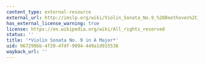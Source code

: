 ```yaml
---
content_type: external-resource
external_url: http://imslp.org/wiki/Violin_Sonata_No.9_%28Beethoven%2C_Ludwig_van%29
has_external_license_warning: true
license: https://en.wikipedia.org/wiki/All_rights_reserved
status: ''
title: '*Violin Sonata No. 9 in A Major*'
uid: 967299bb-4f20-4fdf-9094-449a1d915538
wayback_url: ''
---
```

